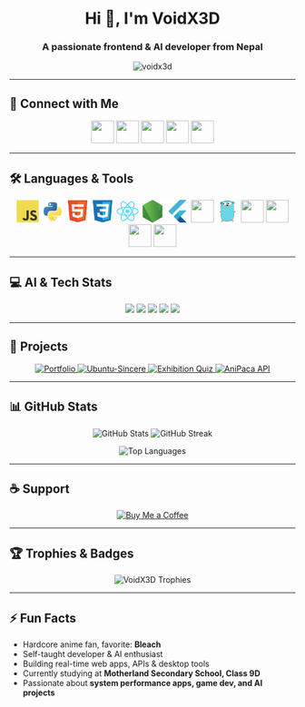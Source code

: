 <h1 align="center">Hi 👋, I'm VoidX3D</h1>
<h3 align="center">A passionate frontend & AI developer from Nepal</h3>

<p align="center">
  <img src="https://komarev.com/ghpvc/?username=voidx3d&label=Profile%20views&color=0e75b6&style=flat" alt="voidx3d" />
</p>

---

## 🔗 Connect with Me

<p align="center">
  <a href="https://github.com/VoidX3D" target="_blank"><img src="https://cdn.jsdelivr.net/gh/simple-icons/simple-icons/icons/github.svg" width="40" height="40" /></a>
  <a href="https://twitter.com/VortexVoidX3D?s=09" target="_blank"><img src="https://cdn.jsdelivr.net/gh/simple-icons/simple-icons/icons/twitter.svg" width="40" height="40" /></a>
  <a href="https://www.instagram.com/taste_of_lifezigsh=MTZ3NW5jNXA1NWF2dw==" target="_blank"><img src="https://cdn.jsdelivr.net/gh/simple-icons/simple-icons/icons/instagram.svg" width="40" height="40" /></a>
  <a href="https://www.linkedin.com/in/voidx3d/" target="_blank"><img src="https://cdn.jsdelivr.net/gh/simple-icons/simple-icons/icons/linkedin.svg" width="40" height="40" /></a>
  <a href="mailto:playzspreston2@gmail.com"><img src="https://cdn.jsdelivr.net/gh/simple-icons/simple-icons/icons/gmail.svg" width="40" height="40" /></a>
</p>

---

## 🛠 Languages & Tools

<p align="center">
  <img src="https://raw.githubusercontent.com/devicons/devicon/master/icons/javascript/javascript-original.svg" width="40" height="40" />
  <img src="https://raw.githubusercontent.com/devicons/devicon/master/icons/python/python-original.svg" width="40" height="40" />
  <img src="https://raw.githubusercontent.com/devicons/devicon/master/icons/html5/html5-original.svg" width="40" height="40" />
  <img src="https://raw.githubusercontent.com/devicons/devicon/master/icons/css3/css3-original.svg" width="40" height="40" />
  <img src="https://raw.githubusercontent.com/devicons/devicon/master/icons/react/react-original.svg" width="40" height="40" />
  <img src="https://raw.githubusercontent.com/devicons/devicon/master/icons/nodejs/nodejs-original.svg" width="40" height="40" />
  <img src="https://raw.githubusercontent.com/devicons/devicon/master/icons/flutter/flutter-original.svg" width="40" height="40" />
  <img src="https://cdn.worldvectorlogo.com/logos/nextjs-2.svg" width="40" height="40" />
  <img src="https://raw.githubusercontent.com/devicons/devicon/master/icons/go/go-original.svg" width="40" height="40" />
  <img src="https://cdn.worldvectorlogo.com/logos/kubernetes-icon.svg" width="40" height="40" />
  <img src="https://cdn.worldvectorlogo.com/logos/aws-2.svg" width="40" height="40" />
  <img src="https://cdn.worldvectorlogo.com/logos/docker.svg" width="40" height="40" />
  <img src="https://cdn.worldvectorlogo.com/logos/git-icon.svg" width="40" height="40" />
</p>

---

## 💻 AI & Tech Stats

<p align="center">
  <img src="https://img.shields.io/badge/AI-Python-blue?style=for-the-badge&logo=python" />
  <img src="https://img.shields.io/badge/AI-GPT-red?style=for-the-badge&logo=openai" />
  <img src="https://img.shields.io/badge/AI-TensorFlow-orange?style=for-the-badge&logo=tensorflow" />
  <img src="https://img.shields.io/badge/AI-PyTorch-darkred?style=for-the-badge&logo=pytorch" />
  <img src="https://img.shields.io/badge/AI-Node.js-green?style=for-the-badge&logo=node.js" />
</p>

---

## 🚀 Projects

<p align="center">
  <a href="https://portfolio-sincere.vercel.app/" target="_blank">
    <img src="https://github-readme-stats.vercel.app/api/pin/?username=VoidX3D&repo=Portfolio&theme=dark" alt="Portfolio" />
  </a>
  <a href="https://ubuntu-sincere.vercel.app/" target="_blank">
    <img src="https://github-readme-stats.vercel.app/api/pin/?username=VoidX3D&repo=Ubuntu-Sincere&theme=dark" alt="Ubuntu-Sincere" />
  </a>
  <a href="https://github.com/VoidX3D/exhibition-quiz-prototype" target="_blank">
    <img src="https://github-readme-stats.vercel.app/api/pin/?username=VoidX3D&repo=exhibition-quiz-prototype&theme=dark" alt="Exhibition Quiz" />
  </a>
  <a href="https://github.com/VoidX3D/anipaca" target="_blank">
    <img src="https://github-readme-stats.vercel.app/api/pin/?username=VoidX3D&repo=anipaca&theme=dark" alt="AniPaca API" />
  </a>
</p>

---

## 📊 GitHub Stats

<p align="center">
  <img src="https://github-readme-stats.vercel.app/api?username=VoidX3D&show_icons=true&count_private=true&theme=dark" alt="GitHub Stats" />
  <img src="https://github-readme-streak-stats.herokuapp.com/?user=VoidX3D&theme=dark" alt="GitHub Streak" />
</p>

<p align="center">
  <img src="https://github-readme-stats.vercel.app/api/top-langs/?username=VoidX3D&layout=compact&theme=dark" alt="Top Languages" />
</p>

---

## ☕ Support

<p align="center">
  <a href="https://www.buymeacoffee.com/prestonpla" target="_blank">
    <img src="https://cdn.buymeacoffee.com/buttons/v2/default-yellow.png" height="50" width="210" alt="Buy Me a Coffee" />
  </a>
</p>

---

## 🏆 Trophies & Badges

<p align="center">
  <img src="https://github-profile-trophy.vercel.app/?username=VoidX3D&theme=darkhub" alt="VoidX3D Trophies" />
</p>

---

## ⚡ Fun Facts

- Hardcore anime fan, favorite: **Bleach**  
- Self-taught developer & AI enthusiast  
- Building real-time web apps, APIs & desktop tools  
- Currently studying at **Motherland Secondary School, Class 9D**  
- Passionate about **system performance apps, game dev, and AI projects**  
